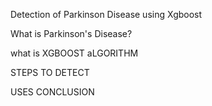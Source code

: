 Detection of Parkinson Disease using Xgboost 

What is Parkinson's Disease?

what is XGBOOST aLGORITHM

STEPS TO DETECT

USES 
CONCLUSION